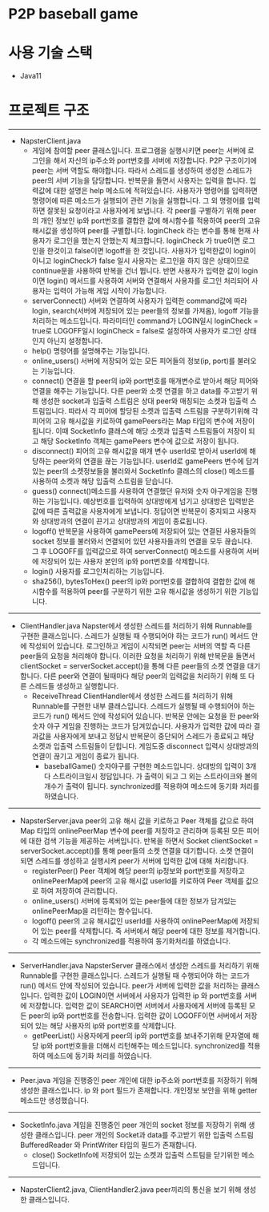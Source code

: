 # P2P baseball game


# 사용 기술 스택
* Java11


# 프로젝트 구조
***
* NapsterClient.java 
  * 게임에 참여할 peer 클래스입니다. 
  프로그램을 실행시키면 peer는 서버에 로그인을 해서 자신의 ip주소와 port번호를 서버에 저장합니다.
  P2P 구조이기에 peer는 서버 역할도 해야합니다. 따라서 스레드를 생성하여 생성한 스레드가 peer의 서버 기능을 담당합니다.
  반복문을 돌면서 사용자는 입력을 합니다. 입력값에 대한 설명은 help 메소드에 적혀있습니다.
  사용자가 명령어를 입력하면 명령어에 따른 메소드가 실행되어 관련 기능을 실행합니다. 그 외 명령어를 입력하면 잘못된 요청이라고 사용자에게 보냅니다.
  각 peer를 구별하기 위해 peer의 개인 정보인 ip와 port번호를 결합한 값에 해시함수를 적용하여 peer의 고유 해시값을 생성하여 peer를 구별합니다.
  loginCheck 라는 변수를 통해 현재 사용자가 로그인을 했는지 안했는지 체크합니다. loginCheck 가 true이면 로그인을 한것이고 false이면 logoff을 한 것입니다.
  사용자가 입력한값이 login이 아니고 loginCheck가 false 일시 사용자는 로그인을 하지 않은 상태이므로 continue문을 사용하여 반복을 건너 뜁니다.
  반면 사용자가 입력한 값이 login이면 login() 메서드를 사용하여 서버와 연결해서 사용자를 로그인 처리되어 사용자는 입력이 가능해 게임 시작이 가능합니다.
  * serverConnect()
    서버와 연결하여 사용자가 입력한 command값에 따라 login, search(서버에 저장되어 있는 peer들의 정보를 가져옴), logoff 기능을 처리하는 메소드입니다. 
    파라미터인 command가 LOGIN일시 loginCheck = true로 LOGOFF일시 loginCheck = false로 설정하여 사용자가 로그인 상태인지 아닌지 설정합니다.
  * help() 
    명령어를 설명해주는 기능입니다.
  * online_users()
    서버에 저장되어 있는 모든 피어들의 정보(ip, port)를 불러오는 기능입니다.
  * connect()
    연결을 할 peer의 ip와 port번호를 매개변수로 받아서 해당 피어와 연결을 해주는 기능입니다. 
    다른 peer와 소켓 연결을 하고 data를 주고받기 위해 생성한 socket과 입출력 스트림은 상대 peer와 매칭되는 소켓과 입출력 스트림입니다.
    따라서 각 피어에 할당된 소켓과 입출력 스트림을 구분하기위해 각 피어의 고유 해시값을 키로하여 gamePeers라는 Map 타입의 변수에 저장이 됩니다. 
    이때 SocketInfo 클래스에 해당 소켓과 입출력 스트림들이 저장이 되고 해당 SocketInfo 객체는 gamePeers 변수에 값으로 저장이 됩니다.
  * disconnect()
    피어의 고유 해시값을 매개 변수 userId로 받아서 userId에 해당하는 peer와의 연결을 끊는 기능입니다.
    userId로 gamePeers 변수에 담겨있는 peer의 소켓정보들을 불러와서 SocketInfo 클래스의 close() 메소드를 사용하여 소켓과 해당 입출력 스트림을 닫습니다.
  * guess()
    connect()메소드를 사용하여 연결했던 유저와 숫자 야구게임을 진행하는 기능입니다.
    예상번호를 입력하여 상대방에게 넘기고 상대방은 입력받은 값에 따른 출력값을 사용자에게 보냅니다.
    정답이면 반복문이 중지되고 사용자와 상대방과의 연결이 끈기고 상대방과의 게임이 종료됩니다.
  * logoff()
    반복문을 사용하여 gamePeers에 저장되어 있는 연결된 사용자들의 socket 정보를 불러와서 연결되어 있던 사용자들과의 연결을 모두 끊습니다.
    그 후 LOGOFF를 입력값으로 하여 serverConnect() 메소드를 사용하여 서버에 저장되어 있는 사용자 본인의 ip와 port번호를 삭제합니다.
  * login()
    사용자를 로그인처리하는 기능입니다. 
  * sha256(), bytesToHex()
    peer의 ip와 port번호를 결합하여 결합한 값에 해시함수를 적용하여 peer를 구분하기 위한 고유 해시값을 생성하기 위한 기능입니다.

***
* ClientHandler.java
  Napster에서 생성한 스레드를 처리하기 위해 Runnable를 구현한 클래스입니다.
  스레드가 실행될 때 수행되어야 하는 코드가 run() 메서드 안에 작성되어 있습니다.
  로그인하고 게임이 시작되면 peer는 서버의 역할 즉 다른 peer들의 요청을 처리해야 합니다. 
  이러한 요청을 처리하기 위해 반복문을 돌면서 clientSocket = serverSocket.accept()을 통해 다른 peer들의 소켓 연결을 대기합니다.
  다른 peer와 연결이 될때마다 해당 peer의 입력값을 처리하기 위해 또 다른 스레드들 생성하고 실행합니다.
  * ReceiveThread
    ClientHandler에서 생성한 스레드를 처리하기 위해 Runnable를 구현한 내부 클래스입니다.
    스레드가 실행될 때 수행되어야 하는 코드가 run() 메서드 안에 작성되어 있습니다.
    반복문 안에는 요청을 한 peer와 숫자 야구 게임을 진행하는 코드가 담겨있습니다. 
    사용자가 입력한 값에 따라 결과값을 사용자에게 보내고 정답시 반복문이 중단되어 스레드가 종료되고 해당 소켓과 입출력 스트림들이 닫힙니다.
    게임도중 disconnect 입력시 상대방과의 연결이 끊기고 게임이 종료가 됩니다.
    * baseballGame()
      숫자야구를 구현한 메소드입니다. 상대방의 입력이 3개다 스트라이크일시 정답입니다. 가 출력이 되고 그 외는 스트라이크와 볼의 개수가 출력이 됩니다.
      synchronized를 적용하여 메소드에 동기화 처리를 하였습니다.

***
* NapsterServer.java
  peer의 고유 해시 값을 키로하고 Peer 객체를 값으로 하여 Map 타입의 onlinePeerMap 변수에 peer를 저장하고 관리하며 등록된 모든 피어에 대한 검색 기능을 제공하는 서버입니다.
  반복을 하면서 Socket clientSocket = serverSocket.accept()를 통해 peer들의 소켓 연결을 대기합니다.
  소켓 연결이 되면 스레드를 생성하고 실행시켜 peer가 서버에 입력한 값에 대해 처리합니다.
  * registerPeer()
    Peer 객체에 해당 peer의 ip정보와 port번호를 저장하고 onlinePeerMap에 peer의 고유 해시값 userId를 키로하여 Peer 객체를 값으로 하여 저장하여 관리합니다.
  * online_users()
    서버에 등록되어 있는 peer들에 대한 정보가 담겨있는 onlinePeerMap을 리턴하는 함수입니다.
  * logoff()
    peer의 고유 해시값인 userId를 사용하여 onlinePeerMap에 저장되어 있는 peer를 삭제합니다. 즉 서버에서 해당 peer에 대한 정보를 제거합니다.
  * 각 메소드에는 synchronized를 적용하여 동기화처리를 하였습니다. 

***
* ServerHandler.java
  NapsterServer 클래스에서 생성한 스레드를 처리하기 위해 Runnable를 구현한 클래스입니다.
  스레드가 실행될 때 수행되어야 하는 코드가 run() 메서드 안에 작성되어 있습니다.
  peer가 서버에 입력한 값을 처리하는 클래스입니다. 
  입력한 값이 LOGIN이면 서버에서 사용자가 입력한 ip 와 port번호를 서버에 저장합니다.
  입력한 값이 SEARCH이면 서버에서 사용자에게 서버에 등록된 모든 peer의 ip와 port번호를 전송합니다.
  입력한 값이 LOGOFF이면 서버에서 저장되어 있는 해당 사용자의 ip와 port번호를 삭제합니다.  
  * getPeerList()
    사용자에게 peer의 ip와 port번호를 보내주기위해 문자열에 해당 ip와 port번호들을 더해서 리턴해주는 메소드입니다.
    synchronized를 적용하여 메소드에 동기화 처리를 하였습니다.

***
* Peer.java
  게임을 진행중인 peer 개인에 대한 ip주소와 port번호를 저장하기 위해 생성한 클래스입니다.
  ip 와 port 필드가 존재합니다.
  개인정보 보안을 위해 getter 메소드만 생성했습니다.
  
***
* SocketInfo.java
  게임을 진행중인 peer 개인의 socket 정보를 저장하기 위해 생성한 클래스입니다.
  peer 개인의 Socket과 data를 주고받기 위한 입출력 스트림 BufferedReader 와 PrintWriter 타입의 필드가 존재합니다.
  * close()
    SocketInfo에 저장되어 있는 소켓과 입출력 스트팀을 닫기위한 메소드입니다.

***
* NapsterClient2.java, ClientHandler2.java
  peer끼리의 통신을 보기 위해 생성한 클래스입니다.
